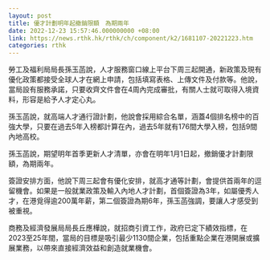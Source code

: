 ```yaml
---
layout: post
title: 優才計劃明年起撤銷限額　為期兩年
date: 2022-12-23 15:57:46.000000000 +08:00
link: https://news.rthk.hk/rthk/ch/component/k2/1681107-20221223.htm
categories: rthk
---
```


勞工及福利局局長孫玉菡說，人才服務窗口線上平台下周三起開通，新政策及現有優化政策都接受全球人才在網上申請，包括填寫表格、上傳文件及付款等。他說，當局設有服務承諾，只要收齊文件會在4周內完成審批，有關人士就可取得入境資料，形容是給予人才定心丸。

孫玉菡說，就高端人才通行證計劃，他說會採用綜合名單，涵蓋4個排名榜中的百強大學，只要在過去5年入榜都計算在內，過去5年就有176間大學入榜，包括9間內地高校。

孫玉菡說，期望明年首季更新人才清單，亦會在明年1月1日起，撤銷優才計劃限額，為期兩年。

簽證安排方面，他說下周三起會有優化安排，就高才通等計劃，會提供首兩年的逗留機會。如果是一般就業政策及輸入內地人才計劃，首個簽證為3年，如屬優秀人才，在港覓得逾200萬年薪，第二個簽證為期6年，孫玉菡強調，要讓人才感受到被重視。

商務及經濟發展局局長丘應樺說，就招商引資工作，政府已定下績效指標，在2023至25年間，當局的目標是吸引最少1130間企業，包括重點企業在港開展或擴展業務，以帶來直接經濟效益和創造就業機會。
